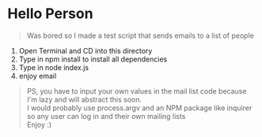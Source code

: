 # Hello Person
> Was bored so I made a test script that sends emails to a list of people

1. Open Terminal and CD into this directory
2. Type in npm install to install all dependencies
3. Type in node index.js
4. enjoy email

>PS, you have to input your own values in the mail list code because I'm lazy and will abstract this soon. </br>
>I would probably use process.argv and an NPM package like inquirer so any user can log in and their own mailing lists </br>
> Enjoy :)
